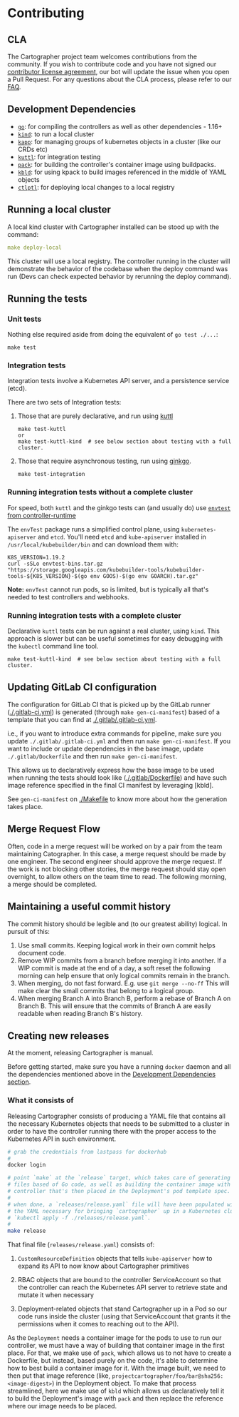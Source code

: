 # Contributing

## CLA

The Cartographer project team welcomes contributions from the community. If you wish to contribute code and you have not signed our [contributor license agreement](https://cla.vmware.com/cla/1/preview), our bot will update the issue when you open a Pull Request. For any questions about the CLA process, please refer to our [FAQ](https://cla.vmware.com/faq).

## Development Dependencies

- [`go`]: for compiling the controllers as well as other dependencies - 1.16+
- [`kind`]: to run a local cluster
- [`kapp`]: for managing groups of kubernetes objects in a cluster (like our CRDs etc)
- [`kuttl`]: for integration testing
- [`pack`]: for building the controller's container image using buildpacks.
- [`kbld`]: for using kpack to build images referenced in the middle of YAML objects
- [`ctlptl`]: for deploying local changes to a local registry

[`go`]: https://golang.org/dl/
[`kapp`]: https://github.com/vmware-tanzu/carvel-kapp
[`kbld`]: https://github.com/vmware-tanzu/carvel-kbld
[`ytt`]: https://github.com/vmware-tanzu/carvel-ytt
[`kind`]: https://kind.sigs.k8s.io/docs/user/quick-start/
[`kuttl`]: https://github.com/kudobuilder/kuttl
[`pack`]: https://github.com/buildpacks/pack
[`ctlptl`]: https://github.com/tilt-dev/ctlptl

## Running a local cluster
A local kind cluster with Cartographer installed can be stood up with the command:
```yaml
make deploy-local
```

This cluster will use a local registry. The controller running in the cluster will
demonstrate the behavior of the codebase when the deploy command was run (Devs can
check expected behavior by rerunning the deploy command).

## Running the tests

### Unit tests

Nothing else required aside from doing the equivalent of `go test ./...`:

```
make test
```

### Integration tests

Integration tests involve a Kubernetes API server, and a persistence service (etcd).

There are two sets of Integration tests:
1. Those that are purely declarative, and run using [kuttl](https://github.com/kudobuilder/kuttl)
   ```
   make test-kuttl
   or
   make test-kuttl-kind  # see below section about testing with a full cluster.
   ```
   
2. Those that require asynchronous testing, run using [ginkgo](https://onsi.github.io/ginkgo/). 
   ```
   make test-integration
   ```

### Running integration tests without a complete cluster

For speed, both `kuttl` and the ginkgo tests can (and usually do) use 
[`envtest` from controller-runtime](https://pkg.go.dev/sigs.k8s.io/controller-runtime/pkg/envtest)

The `envTest` package runs a simplified control plane, using `kubernetes-apiserver` and `etcd`. You'll need `etcd` 
and `kube-apiserver` installed in `/usr/local/kubebuilder/bin`
and can download them with:

```
K8S_VERSION=1.19.2
curl -sSLo envtest-bins.tar.gz "https://storage.googleapis.com/kubebuilder-tools/kubebuilder-tools-${K8S_VERSION}-$(go env GOOS)-$(go env GOARCH).tar.gz"
```

**Note:** `envTest` cannot run pods, so is limited, but is typically all that's needed to test controllers and webhooks.

### Running integration tests with a complete cluster

Declarative `kuttl` tests can be run against a real cluster, using `kind`. This approach is slower but can be useful 
sometimes for easy debugging with the `kubectl` command line tool.
```
make test-kuttl-kind  # see below section about testing with a full cluster.
```

## Updating GitLab CI configuration

The configuration for GitLab CI that is picked up by the GitLab runner
([./.gitlab-ci.yml](./.gitlab-ci.yml)) is generated (through `make
gen-ci-manifest`) based of a template that you can find at
[./.gitlab/.gitlab-ci.yml](./.gitlab/.gitlab-ci.yml).

i.e., if you want to introduce extra commands for pipeline, make sure you
update `./.gitlab/.gitlab-ci.yml` and then run `make gen-ci-manifest`. If you
want to include or update dependencies in the base image, update
`./.gitlab/Dockerfile` and then run `make gen-ci-manifest`.

This allows us to declaratively express how the base image to be used when
running the tests should look like
([./.gitlab/Dockerfile](./.gitlab/Dockerfile)) and have such image reference
specified in the final CI manifest by leveraging [kbld].

See `gen-ci-manifest` on [./Makefile](./Makefile) to know more about how the
generation takes place.


## Merge Request Flow

Often, code in a merge request will be worked on by a pair from the team maintaining Catographer.
In this case, a merge request should be made by one engineer. The second engineer should approve
the merge request. If the work is not blocking other stories, the merge request should stay open
overnight, to allow others on the team time to read. The following morning, a merge should be
completed.

## Maintaining a useful commit history

The commit history should be legible and (to our greatest ability) logical. In pursuit of this:

1. Use small commits. Keeping logical work in their own commit helps document code.
1. Remove WIP commits from a branch before merging it into another. If a WIP commit is made at the
end of a day, a soft reset the following morning can help ensure that only logical commits remain
in the branch.
1. When merging, do not fast forward. E.g. use `git merge --no-ff` This will make clear the small
commits that belong to a logical group.
1. When merging Branch A into Branch B, perform a rebase of Branch A on Branch B. This will
ensure that the commits of Branch A are easily readable when reading Branch B's history.


## Creating new releases

At the moment, releasing Cartographer is manual.

Before getting started, make sure you have a running `docker` daemon and all
the dependencies mentioned above in the [Development Dependencies
section](#development-dependencies).


### What it consists of

Releasing Cartographer consists of producing a YAML file that contains all the
necessary Kubernetes objects that needs to be submitted to a cluster in order
to have the controller running there with the proper access to the Kubernetes
API in such environment.


```bash
# grab the credentials from lastpass for dockerhub
#
docker login

# point `make` at the `release` target, which takes care of generating any YAML
# files based of Go code, as well as building the container image with the
# controller that's then placed in the Deployment's pod template spec.
#
# when done, a `releases/release.yaml` file will have been populated with all
# the YAML necessary for bringing `cartographer` up in a Kubernetes cluster via
# `kubectl apply -f ./releases/release.yaml`.
#
make release
```

That final file (`releases/release.yaml`) consists of:

1. `CustomResourceDefinition` objects that tells `kube-apiserver` how to expand
   its API to now know about Cartographer primitives

1. RBAC objects that are bound to the controller ServiceAccount so that the
   controller can reach the Kubernetes API server to retrieve state and mutate
   it when necessary

1. Deployment-related objects that stand Cartographer up in a Pod so our code runs
   inside the cluster (using that ServiceAccount that grants it the permissions
   when it comes to reaching out to the API).

As the `Deployment` needs a container image for the pods to use to run our
controller, we must have a way of building that container image in the first
place. For that, we make use of `pack`, which allows us to not have to create a
Dockerfile, but instead, based purely on the code, it's able to determine how
to best build a container image for it. With the image built, we need to then
put that image reference (like,
`projectcartographer/foo/bar@sha256:<image-digest>`) in the Deployment
object. To make that process streamlined, here we make use of `kbld` which
allows us declaratively tell it to build the Deployment's image with `pack` and
then replace the reference where our image needs to be placed.
